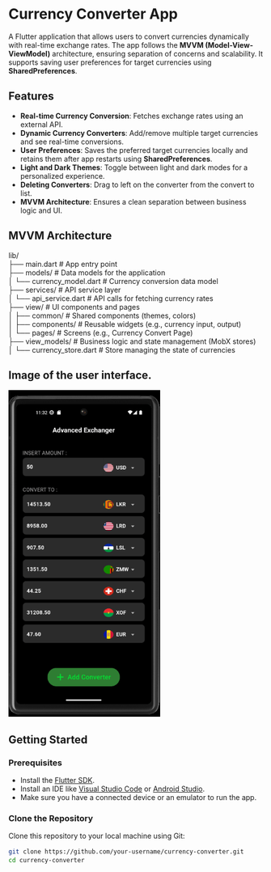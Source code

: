 # Currency Converter App

A Flutter application that allows users to convert currencies dynamically with real-time exchange rates. The app follows the **MVVM (Model-View-ViewModel)** architecture, ensuring separation of concerns and scalability. It supports saving user preferences for target currencies using **SharedPreferences**.

## Features

- **Real-time Currency Conversion**: Fetches exchange rates using an external API.
- **Dynamic Currency Converters**: Add/remove multiple target currencies and see real-time conversions.
- **User Preferences**: Saves the preferred target currencies locally and retains them after app restarts using **SharedPreferences**.
- **Light and Dark Themes**: Toggle between light and dark modes for a personalized experience.
- **Deleting Converters**: Drag to left on the converter from the convert to list.
- **MVVM Architecture**: Ensures a clean separation between business logic and UI.

## MVVM Architecture

lib/<br>
├── main.dart                  # App entry point<br>
├── models/                    # Data models for the application<br>
│   └── currency_model.dart    # Currency conversion data model<br>
├── services/                  # API service layer<br>
│   └── api_service.dart       # API calls for fetching currency rates<br>
├── view/                      # UI components and pages<br>
│   ├── common/                # Shared components (themes, colors)<br>
│   ├── components/            # Reusable widgets (e.g., currency input, output)<br>
│   └── pages/                 # Screens (e.g., Currency Convert Page)<br>
├── view_models/               # Business logic and state management (MobX stores)<br>
│   └── currency_store.dart    # Store managing the state of currencies<br>

## Image of the user interface.

<img src="lib/assets/images/currency_converter.png" width="300" />

## Getting Started

### Prerequisites

- Install the [Flutter SDK](https://flutter.dev/docs/get-started/install).
- Install an IDE like [Visual Studio Code](https://code.visualstudio.com/) or [Android Studio](https://developer.android.com/studio).
- Make sure you have a connected device or an emulator to run the app.

### Clone the Repository

Clone this repository to your local machine using Git:

```bash
git clone https://github.com/your-username/currency-converter.git
cd currency-converter
